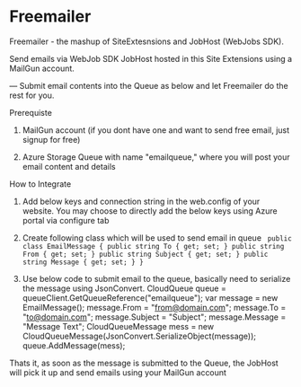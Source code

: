 # Freemailer
Freemailer - the mashup of SiteExtesnsions and JobHost (WebJobs SDK). 

Send emails via WebJob SDK JobHost hosted in this Site Extensions using a MailGun account.

—  Submit email contents into the Queue as below and let Freemailer do the rest for you.


Prerequiste

1. MailGun account (if you dont have one and want to send free email, just signup for free) 

2. Azure Storage Queue with name "emailqueue," where you will post your email content and details


How to Integrate 

1. Add below keys and connection string in the web.config of your website. You may choose to directly add the below keys using Azure portal via configure tab
    <connectionstrings>
        <add name="AzureWebJobsDashboard" connectionstring="DefaultEndpointsProtocol=https;AccountName=yourStore;AccountKey=yourkey" />
        <add name="AzureWebJobsStorage" connectionstring="DefaultEndpointsProtocol=https;AccountName=yourStore;AccountKey=yourKey" />
    </connectionstrings>
    <appSettings>
        <add key="apiKey" value="your-mailgun-key-abcd" />
        <add key="domain" value="your-mailgun-domain-sandboxabcd.mailgun.org" />
    </appSettings>
    

2. Create following class which will be used to send email in queue
   ` public class EmailMessage
    {
        public string To { get; set; }
        public string From { get; set; }
        public string Subject { get; set; }
        public string Message { get; set; }
    }`


3. Use below code to submit email to the queue, basically need to serialize the message using JsonConvert.
    CloudQueue queue = queueClient.GetQueueReference("emailqueue");
    var message = new EmailMessage();
    message.From = "from@domain.com";
    message.To = "to@domain.com";
    message.Subject = "Subject";
    message.Message = "Message Text";
    CloudQueueMessage mess = new    CloudQueueMessage(JsonConvert.SerializeObject(message));
    queue.AddMessage(mess);


Thats it, as soon as the message is submitted to the Queue, the JobHost will pick it up and send emails using your MailGun account

